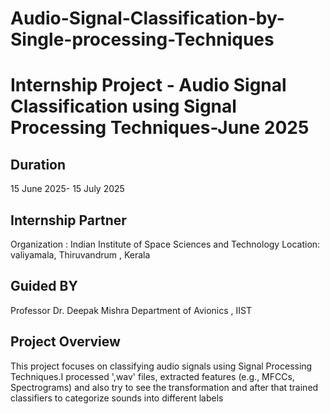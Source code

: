 # Audio-Signal-Classification-by-Single-processing-Techniques
# Internship Project - Audio Signal Classification using Signal Processing Techniques-June 2025
## Duration
 15 June 2025- 15 July 2025
## Internship Partner
Organization : Indian Institute of Space Sciences and Technology
Location: valiyamala, Thiruvandrum , Kerala
## Guided BY
Professor Dr. Deepak Mishra
Department of Avionics , IIST
## Project Overview
This project focuses on classifying audio signals using Signal Processing Techniques.I processed ',wav' files, extracted features (e.g., MFCCs, Spectrograms) and also try to see the transformation and after that trained classifiers to categorize sounds into different labels
